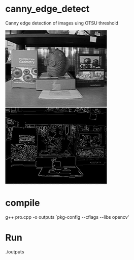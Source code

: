 # canny_edge_detect
Canny edge detection of images uing OTSU threshold

![alt text]( Fish/img/0001.jpg  "original image")   ![alt text]( output2/output3.jpg  "image with edges")

# compile

g++ pro.cpp -o outputs `pkg-config --cflags --libs opencv'

# Run
./outputs


